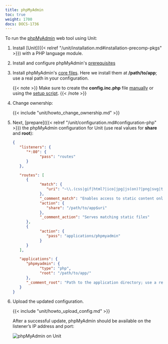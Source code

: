 ```yaml
---
title: phpMyAdmin
toc: true
weight: 1700
docs: DOCS-1736
---
```


To run the [phpMyAdmin](https://www.phpmyadmin.net) web tool using Unit:

1. Install [Unit]({{< relref "/unit/installation.md#installation-precomp-pkgs" >}}) with a PHP language module.

2. Install and configure phpMyAdmin's [prerequisites](https://docs.phpmyadmin.net/en/latest/require.html)

3. Install phpMyAdmin's [core files](https://docs.phpmyadmin.net/en/latest/setup.html#quick-install-1). Here we install them at **/path/to/app**;
   use a real path in your configuration.

   {{< note >}}
   Make sure to create the **config.inc.php** file [manually](https://docs.phpmyadmin.net/en/latest/setup.html#manually-creating-the-file)
   or using the [setup script](https://docs.phpmyadmin.net/en/latest/setup.html#using-the-setup-script).
   {{< /note >}}

4. Change ownership:

   {{< include "unit/howto_change_ownership.md" >}}

5. Next, [prepare]({{< relref "/unit/configuration.md#configuration-php" >}}) the phpMyAdmin configuration for Unit
   (use real values for **share** and **root**):

   ```json
   {
      "listeners": {
         "*:80": {
               "pass": "routes"
         }
      },

      "routes": [
         {
               "match": {
                  "uri": "~\\.(css|gif|html?|ico|jpg|js(on)?|png|svg|ttf|woff2?)$"
               },
               "_comment_match": "Enables access to static content only",
               "action": {
                  "share": "/path/to/app$uri"
               },
               "_comment_action": "Serves matching static files"
         },
         {
               "action": {
                  "pass": "applications/phpmyadmin"
               }
         }
      ],

      "applications": {
         "phpmyadmin": {
               "type": "php",
               "root": "/path/to/app/"
         },
         "_comment_root": "Path to the application directory; use a real path in your configuration"
      }
   }
   ```

6. Upload the updated configuration.

   {{< include "unit/howto_upload_config.md" >}}

   After a successful update, phpMyAdmin should be available on the listener’s IP
   address and port:

   ![phpMyAdmin on Unit](/unit/images/phpmyadmin.png)
